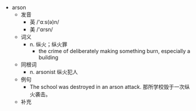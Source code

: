 - arson
  - 发音
    - 英 /'ɑːs(ə)n/
    - 美 /'ɑrsn/
  - 词义
    - n. 纵火；纵火罪
      - the crime of deliberately making something burn, especially a building
  - 同根词
    - n. arsonist 纵火犯人
  - 例句
    - The school was destroyed in an arson attack. 那所学校毁于一次纵火袭击。
  - 补充